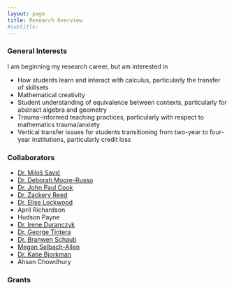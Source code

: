 ```yaml
---
layout: page
title: Research Overview
#subtitle: 
---
```


### General Interests

I am beginning my research career, but am interested in 
- How students learn and interact with calculus, particularly the transfer of skillsets
- Mathematical creativity
- Student understanding of equivalence between contexts, particularly for abstract algebra and geometry
- Trauma-informed teaching practices, particularly with respect to mathematics trauma/anxiety
- Vertical transfer issues for students transitioning from two-year to four-year institutions, particularly credit loss

### Collaborators
- [Dr. Milo&#0353; Savi&#0263;](http://www.milossavic.com/)
- [Dr. Deborah Moore-Russo](https://dmr.oucreate.com/)
- [Dr. John Paul Cook](https://www.johnpaulcook.com/)
- [Dr. Zackery Reed](https://faculty.erau.edu/Zackery.Reed)
- [Dr. Elise Lockwood](https://math.oregonstate.edu/directory/elise-lockwood)
- April Richardson
- Hudson Payne
- [Dr. Irene Duranczyk](https://www.cehd.umn.edu/people/duran026/)
- [Dr. George Tintera](https://www.tamucc.edu/files/php/views/faculty-details.php?profile=George_Tintera)
- [Dr. Branwen Schaub](https://www.wvc.edu/students/support/mesa/staff.html)
- [Megan Selbach-Allen](https://scholar.google.com/citations?user=r_La1IoAAAAJ&hl=en)
- [Dr. Katie Bjorkman](https://www.rbc.edu/why-rbc/faculty-staff/faculty/bio/katie-bjorkman/)
- Ahsan Chowdhury
### Grants


